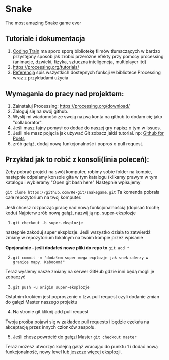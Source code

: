 # Snake
The most amazing Snake game ever

## Tutoriale i dokumentacja

1. [Coding Train](https://www.youtube.com/watch?v=-f0WEitGmiw&list=PLRqwX-V7Uu6YB9x6f23CBftiyx0u_5sO9&index=1) ma sporo sporą bibliotekę filmów tłumaczących w bardzo przystępny sposób jak zrobić przeróżne efekty przy pomocy processing (animacje, dzwieki, fizyka, sztuczna inteligencja, multiplayer itd)
2. https://processing.org/tutorials/
3. [Referencja](https://processing.org/reference/) spis wszystkich dostepnych funkcji w bibliotece Processing wraz z przykładami użycia

## Wymagania do pracy nad projektem:

1. Zainstaluj Processing: https://processing.org/download/
2. Zaloguj się na swój github.
3. Wyślij mi wiadomość ze swoją nazwą konta na github to dodam cię jako "collaborator".
4. Jeśli masz fajny pomysł co dodać do naszej gry napisz o tym w Issues.
5. Jeśli nie masz pojęcia jak używać Git zobacz jakiś tutorial. np: [Github for Poets](https://www.youtube.com/playlist?list=PLRqwX-V7Uu6ZF9C0YMKuns9sLDzK6zoiV)
6. zrób gałąź, dodaj nową funkcjonalność i poproś o pull request.

## Przykład jak to robić z konsoli(linia poleceń):
Żeby pobrać projekt na swój komputer, robimy sobie folder na kompie, następnie odpalamy konsole gita w tym katalogu (klikamy prawym w tym katalogu i wybieramy "Open git bash here"
Następnie wpisujemy 

`git clone https://github.com/Re-git/snakegame.git`
Ta komenda pobrała całe repozytorium na twoj komputer.

Jeśli chcesz rozpocząć pracę nad nową funkcjonalnością (dopisać trochę kodu)
Najpierw zrób nową gałąź, nazwij ją np. super-eksplozje
1. `git checkout -b super-eksplozje`

następnie zakoduj super eksplozje. Jeśli wszystko działa to zatwierdź zmiany w repozytorium lokalnym na twoim kompie przez wpisanie

**Opcjonalnie - jeśli dodałeś nowe pliki do repo to** `git add *` 

2. `git commit -m "dodałem super mega explozje jak snek uderzy w granice mapy. Kabooom!"`

Teraz wyślemy nasze zmiany na serwer GitHub gdzie inni będą mogli je zobaczyć

3. `git push -u origin super-eksplozje`

Ostatnim krokiem jest poproszenie o tzw. pull request czyli dodanie zmian do gałęzi Master naszego projektu

4. Na stronie git kliknij add pull request

Twoja prośba pojawi się w zakładce pull requests i będzie czekała na akceptację przez innych członków zespołu.

5. Jeśli chesz powrócić do gałęzi Master `git checkout master`

Teraz możesz utworzyć kolejną gałąź wracając do punktu 1 i dodać nową funkcjonalność, nowy level lub jeszcze więcej eksplozji.
